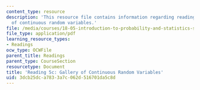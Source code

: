 ```yaml
---
content_type: resource
description: 'This resource file contains information regarding reading 5c: gallery
  of continuous random variables.'
file: /media/courses/18-05-introduction-to-probability-and-statistics-spring-2014/3dcb25dca7833a7c062d516701da5c8d_MIT18_05S14_Reading5c.pdf
file_type: application/pdf
learning_resource_types:
- Readings
ocw_type: OCWFile
parent_title: Readings
parent_type: CourseSection
resourcetype: Document
title: 'Reading 5c: Gallery of Continuous Random Variables'
uid: 3dcb25dc-a783-3a7c-062d-516701da5c8d
---
```

